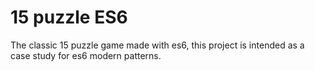 # 15 puzzle ES6

The classic 15 puzzle game made with es6, this project is intended as a case study for es6 modern patterns.
